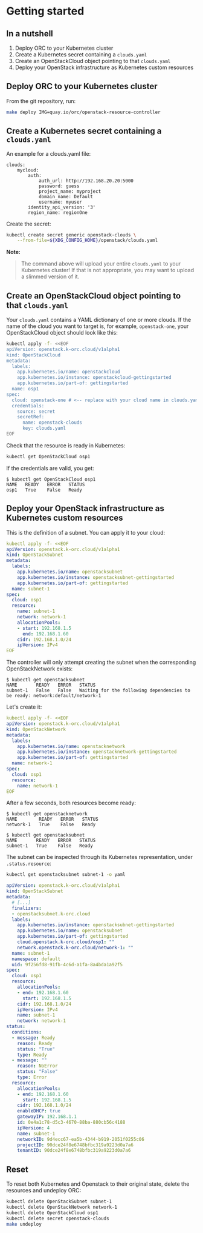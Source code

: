 # Getting started

## In a nutshell

1. Deploy ORC to your Kubernetes cluster
1. Create a Kubernetes secret containing a `clouds.yaml`
1. Create an OpenStackCloud object pointing to that `clouds.yaml`
1. Deploy your OpenStack infrastructure as Kubernetes custom resources

## Deploy ORC to your Kubernetes cluster

From the git repository, run:

```sh
make deploy IMG=quay.io/orc/openstack-resource-controller
```

## Create a Kubernetes secret containing a `clouds.yaml`
An example for a clouds.yaml file:
```
clouds:
    mycloud:
        auth:
            auth_url: http://192.168.20.20:5000
            password: guess
            project_name: myproject
            domain_name: Default
            username: myuser
        identity_api_version: '3'
        region_name: regionOne
```
Create the secret:

```sh
kubectl create secret generic openstack-clouds \
    --from-file=${XDG_CONFIG_HOME}/openstack/clouds.yaml
```

**Note:**
> The command above will upload your entire `clouds.yaml` to your Kubernetes
> cluster! If that is not appropriate, you may want to upload a slimmed version
> of it.

## Create an OpenStackCloud object pointing to that `clouds.yaml`

Your `clouds.yaml` contains a YAML dictionary of one or more clouds. If the
name of the cloud you want to target is, for example, `openstack-one`, your
OpenStackCloud object should look like this:

```sh
kubectl apply -f- <<EOF
apiVersion: openstack.k-orc.cloud/v1alpha1
kind: OpenStackCloud
metadata:
  labels:
    app.kubernetes.io/name: openstackcloud
    app.kubernetes.io/instance: openstackcloud-gettingstarted
    app.kubernetes.io/part-of: gettingstarted
  name: osp1
spec:
  cloud: openstack-one # <-- replace with your cloud name in clouds.yaml
  credentials:
    source: secret
    secretRef:
      name: openstack-clouds
      key: clouds.yaml
EOF
```

Check that the resource is ready in Kubernetes:

```sh
kubectl get OpenStackCloud osp1
```

If the credentials are valid, you get:
```plaintext
$ kubectl get OpenStackCloud osp1
NAME   READY   ERROR   STATUS
osp1   True    False   Ready
```

## Deploy your OpenStack infrastructure as Kubernetes custom resources

This is the definition of a subnet. You can apply it to your cloud:

```yaml
kubectl apply -f- <<EOF
apiVersion: openstack.k-orc.cloud/v1alpha1
kind: OpenStackSubnet
metadata:
  labels:
    app.kubernetes.io/name: openstacksubnet
    app.kubernetes.io/instance: openstacksubnet-gettingstarted
    app.kubernetes.io/part-of: gettingstarted
  name: subnet-1
spec:
  cloud: osp1
  resource:
    name: subnet-1
    network: network-1
    allocationPools:
    - start: 192.168.1.5
      end: 192.168.1.60
    cidr: 192.168.1.0/24
    ipVersion: IPv4
EOF
```

The controller will only attempt creating the subnet when the corresponding
OpenStackNetwork exists:

```plaintext
$ kubectl get openstacksubnet
NAME       READY   ERROR   STATUS
subnet-1   False   False   Waiting for the following dependencies to be ready: network:default/network-1
```

Let's create it:

```yaml
kubectl apply -f- <<EOF
apiVersion: openstack.k-orc.cloud/v1alpha1
kind: OpenStackNetwork
metadata:
  labels:
    app.kubernetes.io/name: openstacknetwork
    app.kubernetes.io/instance: openstacknetwork-gettingstarted
    app.kubernetes.io/part-of: gettingstarted
  name: network-1
spec:
  cloud: osp1
  resource:
    name: network-1
EOF
```

After a few seconds, both resources become ready:

```plaintext
$ kubectl get openstacknetwork
NAME        READY   ERROR   STATUS
network-1   True    False   Ready

$ kubectl get openstacksubnet
NAME       READY   ERROR   STATUS
subnet-1   True    False   Ready
```

The subnet can be inspected through its Kubernetes representation, under
`.status.resource`:

```sh
kubectl get openstacksubnet subnet-1 -o yaml
```

```yaml
apiVersion: openstack.k-orc.cloud/v1alpha1
kind: OpenStackSubnet
metadata:
  # [...]
  finalizers:
  - openstacksubnet.k-orc.cloud
  labels:
    app.kubernetes.io/instance: openstacksubnet-gettingstarted
    app.kubernetes.io/name: openstacksubnet
    app.kubernetes.io/part-of: gettingstarted
    cloud.openstack.k-orc.cloud/osp1: ""
    network.openstack.k-orc.cloud/network-1: ""
  name: subnet-1
  namespace: default
  uid: 9f256fd8-91fb-4c6d-a1fa-8a4bda1a92f5
spec:
  cloud: osp1
  resource:
    allocationPools:
    - end: 192.168.1.60
      start: 192.168.1.5
    cidr: 192.168.1.0/24
    ipVersion: IPv4
    name: subnet-1
    network: network-1
status:
  conditions:
  - message: Ready
    reason: Ready
    status: "True"
    type: Ready
  - message: ""
    reason: NoError
    status: "False"
    type: Error
  resource:
    allocationPools:
    - end: 192.168.1.60
      start: 192.168.1.5
    cidr: 192.168.1.0/24
    enableDHCP: true
    gatewayIP: 192.168.1.1
    id: 0e4a1c78-d5c3-4670-88ba-880cb56c4188
    ipVersion: 4
    name: subnet-1
    networkID: 9d4ecc67-ea5b-4344-b919-2051f0255c06
    projectID: 90dce24f8e6748bfbc319a9223d0a7a6
    tenantID: 90dce24f8e6748bfbc319a9223d0a7a6
```

## Reset

To reset both Kubernetes and Openstack to their original state, delete the
resources and undeploy ORC:

```sh
kubectl delete OpenStackSubnet subnet-1
kubectl delete OpenStackNetwork network-1
kubectl delete OpenStackCloud osp1
kubectl delete secret openstack-clouds
make undeploy
```
